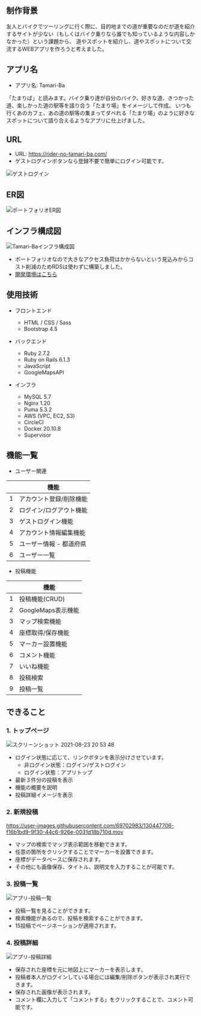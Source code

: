 ## 制作背景
友人とバイクでツーリングに行く際に、目的地までの道が重要なのだが道を紹介するサイトが少ない（もしくはバイク乗りなら誰でも知っているような内容しかなかった）という課題から、
道やスポットを紹介し、道やスポットについて交流するWEBアプリを作ろうと考えました。

## アプリ名
- アプリ名: Tamari-Ba 

「たまりば」と読みます。バイク乗り達が自分のバイク、好きな道、きつかった道、楽しかった道の駅等を語り合う「たまり場」をイメージして作成。
いつも行くあのカフェ、あの道の駅等の集まってダベれる「たまり場」のように好きなスポットについて語り合えるようなアプリに仕上げました。

## URL
- URL: https://rider-no-tamari-ba.com/
- ゲストログインボタンなら登録不要で簡単にログイン可能です。

![ゲストログイン](https://user-images.githubusercontent.com/69702983/130439157-051937c9-efc2-49b5-b941-7c73497365d0.png)

## ER図
![ポートフォリオER図](https://user-images.githubusercontent.com/69702983/130440332-86dde1df-99c4-4bcb-8550-358d5d629be6.png)

## インフラ構成図
![Tamari-Baインフラ構成図](https://user-images.githubusercontent.com/69702983/130326908-f732f5a6-2ed4-401f-b0f2-d1e63cc63347.png)

- ポートフォリオなので大きなアクセス負荷はかからないという見込みからコスト削減のためRDSは使わずに構築しました。
- [開発環境はこちら](https://github.com/Hiroto-Iizuka/Tamari-Ba/tree/master/docker/dev)

## 使用技術
- フロントエンド
  - HTML / CSS / Sass 
  - Bootstrap 4.5

- バックエンド
  - Ruby 2.7.2
  - Ruby on Rails 6.1.3
  - JavaScript
  - GoogleMapsAPI

- インフラ
  - MySQL 5.7
  - Nginx 1.20
  - Puma 5.3.2
  - AWS (VPC, EC2, S3)
  - CircleCI
  - Docker 20.10.8
  - Supervisor

## 機能一覧

- ユーザー関連

||機能|
|---|---|
|1|アカウント登録/削除機能|
|2|ログイン/ログアウト機能|
|3|ゲストログイン機能|
|4|アカウント情報編集機能|
|5|ユーザー情報 - 都道府県|
|6|ユーザー一覧|

- 投稿機能

||機能|
|---|---|
|1|投稿機能(CRUD)|
|2|GoogleMaps表示機能|
|3|マップ検索機能|
|4|座標取得/保存機能|
|5|マーカー設置機能|
|6|コメント機能|
|7|いいね機能|
|8|投稿検索|
|9|投稿一覧|


## できること
### 1. トップページ
![スクリーンショット 2021-08-23 20 53 48](https://user-images.githubusercontent.com/69702983/130442882-1876d3c2-d021-4798-b48c-4179305fb186.png)

- ログイン状態に応じて、リンクボタンを表示分けさせています。
  - 非ログイン状態：ログイン/ゲストログイン
  - ログイン状態：アプリトップ
- 最新３件分の投稿を表示
- 機能の概要を説明
- 投稿詳細イメージを表示

### 2. 新規投稿
https://user-images.githubusercontent.com/69702983/130447706-f16b1bd9-9f30-44c6-926e-0031d18b710d.mov

- マップの検索でマップ表示範囲を移動できます。
- 任意の箇所をクリックすることでマーカーを設置できます。
- 座標がデータベースに保存されます。
- その他にも画像保存、タイトル、説明文を入力することが可能です。

### 3. 投稿一覧
![アプリ-投稿一覧](https://user-images.githubusercontent.com/69702983/130445709-5383cc3e-072e-4203-85de-19bf92bb0ca3.png)

- 投稿一覧を見ることができます。
- 検索機能があるので、投稿を検索することができます。
- 15投稿でページネーションが適用されます。

### 4. 投稿詳細
![アプリ-投稿詳細](https://user-images.githubusercontent.com/69702983/130446101-b26d8662-cb85-4951-9e97-cef2c979a466.png)

- 保存された座標を元に地図上にマーカーを表示します。
- 投稿者本人がログインしている場合には編集/削除ボタンが表示され実行できます。
- 保存された画像が表示されます。
- コメント欄に入力して「コメントする」をクリックすることで、コメント可能です。
